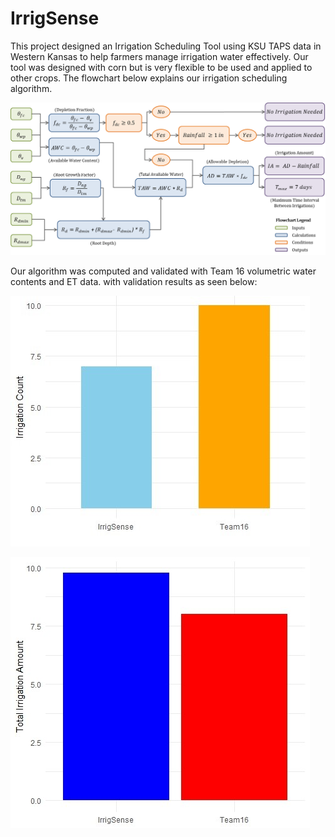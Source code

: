 # IrrigSense
This project designed an Irrigation Scheduling Tool using KSU TAPS data in Western Kansas to help farmers manage irrigation water effectively. Our tool was designed with corn but is very flexible to be used and applied to other crops. The flowchart below explains our irrigation scheduling algorithm.

![IrrigSense](https://github.com/Ikenna10/TAPS-Hackathon-2024/blob/main/IrrigSense_flowchart.png)

Our algorithm was computed and validated with Team 16 volumetric water contents and ET data. with validation results as seen below:

![Growing Season Irrigation Count](https://github.com/Ikenna10/TAPS-Hackathon-2024/blob/main/Irrigation%20Count.jpg)

![Growing Season Irrigation Amount](https://github.com/Ikenna10/TAPS-Hackathon-2024/blob/main/Total%20Irrigation%20Amount.jpg)
